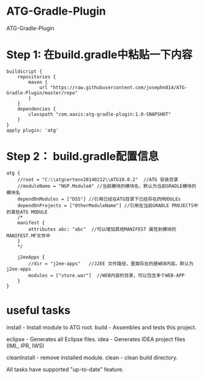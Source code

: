 ATG-Gradle-Plugin
=================

ATG-Gradle-Plugin

# Step 1: 在build.gradle中粘贴一下内容
 
    buildscript {
        repositories {
            maven {
                url "https://raw.githubusercontent.com/josephn814/ATG-Gradle-Plugin/master/repo"
            }
        }
        dependencies {
            classpath "com.aaxis:atg-gradle-plugin:1.0-SNAPSHOT"
        }
    }
    apply plugin: 'atg'

# Step 2： build.gradle配置信息

    atg {
        //root = "C:\\atgcertenv20140212\\ATG10.0.2"  //ATG 安装目录
        //moduleName = "NGP.ModuleA" //当前模块的模块名，默认为当前GRADLE模块的模块名
        dependOnModules = ["DSS"] //引用已经在ATG目录下已经存在的MODULEs
        dependOnProjects = ["OtherModuleName"] //引用在当前GRADLE PROJECTS中的某些ATG MODULE
        /*
        manifest {
            attributes abc: "abc"  //可以增加其他MANIFEST 属性到模块的MANIFEST.MF文件中
        }
        */
    
        j2eeApps {
            //dir = "j2ee-apps"   //J2EE 文件路径，里面存在的是WEB内容。默认为j2ee-apps
            modules = ["store.war"]  //WEB内容的目录，可以包含多个WEB-APP
        }
    }

# useful tasks

install - Install module to ATG root.
build - Assembles and tests this project.

eclipse - Generates all Eclipse files.
idea - Generates IDEA project files (IML, IPR, IWS)

cleanInstall - remove installed module.
clean - clean build directory.

All tasks have supported "up-to-date" feature.